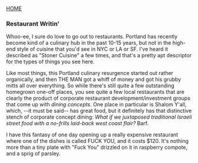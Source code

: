 <br>
<a href="/">HOME</a>

### Restaurant Writin'

Whoo-ee, I sure do love to go out to restaurants. Portland has recently become kind of a culinary hub in the past 10-15 years, but not in the high-end style of cuisine that you'd see in NYC or LA or SF. I've heard it described as "Stoner Cuisine" a few times, and that's a pretty apt descriptor for the types of things you see here. 

Like most things, this Portland culinary resurgence started out rather organically, and then THE MAN got a whiff of money and got his grubby mitts all over everything. So while there's still quite a few outstanding homegrown one-off places, you see quite a few local restaurants that are clearly the product of corporate restaurant development/investment groups that come up with _dining concepts_. One place in particular is Shalom Y'all, which, --it must be said-- has great food, but it definitely has that distinctive stench of corporate concept dining: _What if we juxtaposed traditional Israeli street food with a no-frills laid-back west coast flair?_ Barf.

I have this fantasy of one day opening up a really expensive restaurant where one of the dishes is called FUCK YOU, and it costs $120. It's nothing more than a tiny plate with "Fuck You" drizzled on it in raspberry compote, and a sprig of parsley.